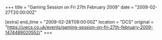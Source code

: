 +++
title = "Gaming Session on Fri 27th February 2009"
date = "2009-02-27T20:00:00Z"

[extra]
end_time = "2009-02-28T08:00:00Z"
location = "DCS"
original = "https://uwcs.co.uk/events/gaming-session-on-fri-27th-february-2009-1474489020552/"
+++



